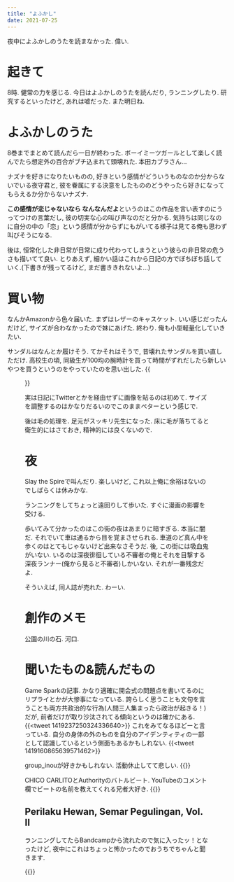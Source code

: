 ```yaml
---
title: "よふかし"
date: 2021-07-25
---
```

夜中によふかしのうたを読まなかった. 偉い.
# 起きて
8時. 健常の力を感じる. 今日はよふかしのうたを読んだり, ランニングしたり. 研究するといったけど, あれは嘘だった. また明日ね.

# よふかしのうた
8巻までまとめて読んだら一日が終わった. ボーイミーツガールとして楽しく読んでたら想定外の百合がブチ込まれて頭壊れた. 本田カブラさん...

ナズナを好きになりたいものの, 好きという感情がどういうものなのか分からないでいる夜守君と, 彼を眷属にする決意をしたもののどうやったら好きになってもらえるか分からないナズナ.

**この感情が恋じゃないなら なんなんだよ**というのはこの作品を言い表すのにうってつけの言葉だし, 彼の切実な心の叫び声なのだと分かる.
気持ちは同じなのに自分の中の「恋」という感情が分からずにもがいてる様子は見てる俺も思わず叫びそうになる.

後は, 恒常化した非日常が日常に成り代わってしまうという彼らの非日常の危うさも描いてて良い. とりあえず, 細かい話はこれから日記の方でぼちぼち話していく.(下書きが残ってるけど, まだ書ききれないよ...)
<!--
よふかしのうたで良いなと思うのは二人の感情の間に作為的な冗長性がないことだ.(僕はそんなふうに感じた.) 依然, 高橋留美子先生がこんなことを言ってた.

>「私の感覚ですが、漫画において主人公とヒロインが互いに『好き』と言ってしまうとその瞬間、彼らの物語が終わってしまう印象があります。
>ですから、大切なのは"言葉にしない事"です。
>そうすると2人はすれ違い、勘違いをすると思います。
>『目の前の相手が自分をどう思っているかわからない』
>そんな時、たまに好きなのかなと思わせる出来事があるとたまらなく嬉しいですよね」
たしかにそのとおりで二者間の人間模様を見て楽しむ(文字にするとなかなか最悪だな)過程が面白くて, 
-->

# 買い物
なんかAmazonから色々届いた. まずはレザーのキャスケット. いい感じだったんだけど, サイズが合わなかったので妹にあげた. 終わり.
俺も小型軽量化していきたい.

サンダルはなんとか履けそう. てかそれはそうで, 昔壊れたサンダルを買い直しただけ. 高校生の頃, 同級生が100均の腕時計を買って時間がずれだしたら新しいやつを買うというのをやっていたのを思い出した. 
{{<figure src="/media/2021-07-25-sandals.jpeg" alt="sandals">}}

実は日記にTwitterとかを経由せずに画像を貼るのは初めて. サイズを調整するのはかなりだるいのでこのままペターという感じで.

後は毛の処理を. 足元がスッキリ先生になった. 床に毛が落ちてると衛生的にはさておき, 精神的には良くないので.
# 夜
Slay the Spireで叫んだり. 楽しいけど, これ以上俺に余裕はないのでしばらくは休みかな.

ランニングをしてちょっと遠回りして歩いた. すぐに漫画の影響を受ける.

歩いてみて分かったのはこの街の夜はあまりに暗すぎる. 本当に闇だ. それでいて車は通るから目を覚まさせられる. 車道のど真ん中を歩くのはとてもじゃないけど出来なさそうだ. 後, この街には吸血鬼がいない. いるのは深夜徘徊している不審者の俺とそれを目撃する深夜ランナー(俺から見ると不審者)しかいない. それが一番残念だよ.

そういえば, 同人誌が売れた. わーい.

# 創作のメモ

公園の川の石. 河口.

# 聞いたもの&読んだもの
Game Sparkの記事. かなり適確に開会式の問題点を書いてるのにリプライとかが大惨事になっている. 誇らしく思うことも文句を言うことも両方共政治的な行為(人間三人集まったら政治が起きる！)だが, 前者だけが取り沙汰されてる傾向というのは確かにある.
{{<tweet 1419237250324336640>}}
これをみてなるほどーと言っている. 自分の身体の外のものを自分のアイデンティティの一部として認識しているという側面もあるかもしれない.
{{<tweet 1419160865639571462>}}

group_inouが好きかもしれない. 活動休止してて悲しい.
{{<youtube eY9yxIBv-PU>}}

CHICO CARLITOとAuthorityのバトルビート. YouTubeのコメント欄でビートの名前を教えてくれる兄者大好き.
{{<youtube eJrS6MWR8Is>}}

## Perilaku Hewan, Semar Pegulingan, Vol. II 
ランニングしてたらBandcampから流れたので気に入ったッ！となったけど, 夜中にこれはちょっと怖かったのでおうちでちゃんと聞きます.

{{<bandcamp id="1246979054" layout="large">}}